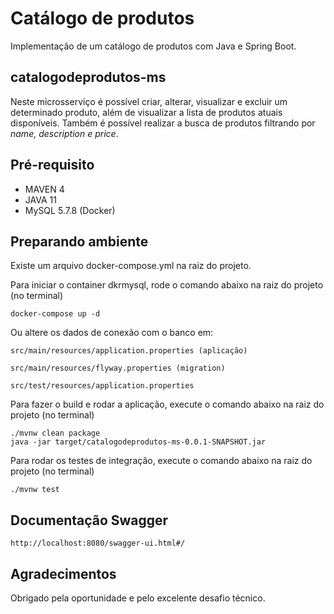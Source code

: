 # Catálogo de produtos

Implementação de um catálogo de produtos com Java e Spring Boot.

## catalogodeprodutos-ms

Neste microsserviço é possível criar, alterar, visualizar e excluir um determinado produto, além de visualizar a lista de produtos atuais disponíveis. Também é possível realizar a busca de produtos filtrando por *name, description e price*.

## Pré-requisito
- MAVEN 4
- JAVA 11
- MySQL 5.7.8 (Docker)

## Preparando ambiente
Existe um arquivo docker-compose.yml na raiz do projeto.

Para iniciar o container dkrmysql, rode o comando abaixo na raiz do projeto (no terminal)
```
docker-compose up -d
```
Ou altere os dados de conexão com o banco em:
```
src/main/resources/application.properties (aplicação)
```
```
src/main/resources/flyway.properties (migration)
```
```
src/test/resources/application.properties
```
Para fazer o build e rodar a aplicação, execute o comando abaixo na raiz do projeto (no terminal)
```
./mvnw clean package
java -jar target/catalogodeprodutos-ms-0.0.1-SNAPSHOT.jar
```
Para rodar os testes de integração, execute o comando abaixo na raiz do projeto (no terminal)
```
./mvnw test
```

## Documentação Swagger

```
http://localhost:8080/swagger-ui.html#/
```

## Agradecimentos

Obrigado pela oportunidade e pelo excelente desafio técnico.